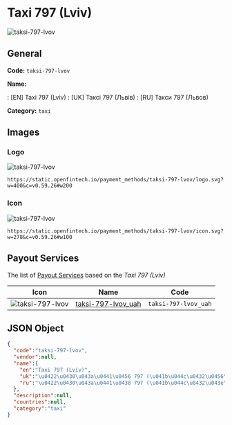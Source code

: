 
# Taxi 797 (Lviv) 
![taksi-797-lvov](https://static.openfintech.io/payment_methods/taksi-797-lvov/logo.svg?w=400&c=v0.59.26#w200)  

## General 
**Code:** `taksi-797-lvov` 
 
**Name:** 
 
:	[EN] Taxi 797 (Lviv) 
:	[UK] Таксі 797 (Львів) 
:	[RU] Такси 797 (Львов) 
 
**Category:** `taxi` 
 

## Images 

### Logo 
![taksi-797-lvov](https://static.openfintech.io/payment_methods/taksi-797-lvov/logo.svg?w=400&c=v0.59.26#w200)  

```
https://static.openfintech.io/payment_methods/taksi-797-lvov/logo.svg?w=400&c=v0.59.26#w200
```  

### Icon 
![taksi-797-lvov](https://static.openfintech.io/payment_methods/taksi-797-lvov/icon.svg?w=278&c=v0.59.26#w100)  

```
https://static.openfintech.io/payment_methods/taksi-797-lvov/icon.svg?w=278&c=v0.59.26#w100
```  

## Payout Services 
 
The list of [Payout Services](/payout-services/) based on the _Taxi 797 (Lviv)_ 

|Icon|Name|Code| 
|:---:|:---:|:---:| 
|![taksi-797-lvov](https://static.openfintech.io/payout_methods/taksi-797-lvov/icon.svg?w=278&c=v0.59.26#w40) |[taksi-797-lvov_uah](/payout-services/taksi-797-lvov_uah/)|`taksi-797-lvov_uah`| 
 

## JSON Object 

```json
{
  "code":"taksi-797-lvov",
  "vendor":null,
  "name":{
    "en":"Taxi 797 (Lviv)",
    "uk":"\u0422\u0430\u043a\u0441\u0456 797 (\u041b\u044c\u0432\u0456\u0432)",
    "ru":"\u0422\u0430\u043a\u0441\u0438 797 (\u041b\u044c\u0432\u043e\u0432)"
  },
  "description":null,
  "countries":null,
  "category":"taxi"
}
```  
